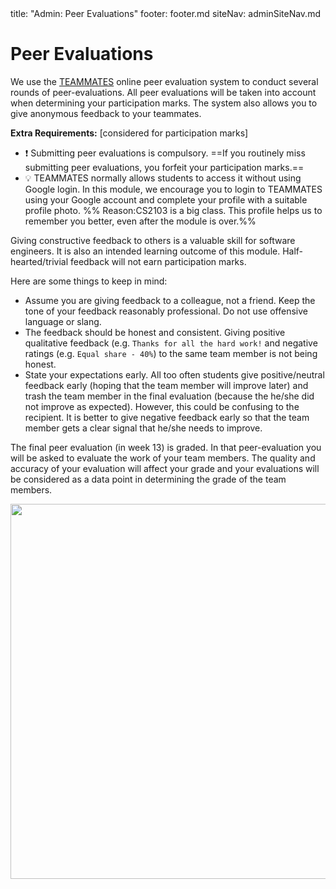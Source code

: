 <frontmatter>
title: "Admin: Peer Evaluations"
footer: footer.md
siteNav: adminSiteNav.md
</frontmatter>

<link rel="stylesheet" href="../css/main.css">
<link rel="stylesheet" href="../css/admin.css">

<include src="../common/header.md" />

<div class="website-content" id="main">

# Peer Evaluations

We use the [TEAMMATES](http://teammatesv4.appspot.com/) online peer evaluation system to conduct several rounds of peer-evaluations.
All peer evaluations will be taken into account when determining your participation marks. The system also allows you to give anonymous feedback to your teammates.

<span id="extra-requirements">

**Extra Requirements:** [considered for participation marks]

* :exclamation: Submitting peer evaluations is compulsory. ==If you routinely miss submitting peer evaluations, you forfeit your participation marks.==
* :bulb: TEAMMATES normally allows students to access it without using Google login. In this module, we encourage you to login to TEAMMATES using your Google account and complete your profile with a suitable profile photo. %%&nbsp;Reason:CS2103 is a big class. This profile helps us to remember you better, even after the module is over.%%

<panel header="Choosing a profile photo" expandable>
  <include src="profilePhoto.md" />
</panel>

</span>

<span id="giving-peer-feedback">

Giving constructive feedback to others is a valuable skill for software engineers. It is also an intended learning outcome of this module. Half-hearted/trivial feedback will not earn participation marks.

Here are some things to keep in mind:

* Assume you are giving feedback to a colleague, not a friend. Keep the tone of your feedback reasonably professional. Do not use offensive language or slang.
* The feedback should be honest and consistent. Giving positive qualitative feedback (e.g. `Thanks for all the hard work!` and negative ratings (e.g. `Equal share - 40%`) to the same team member is not being honest.
* State your expectations early. All too often students give positive/neutral feedback early (hoping that the team member will improve later) and trash the team member in the final evaluation (because the he/she did not improve as expected). However, this could be confusing to the recipient. It is better to give negative feedback early so that the team member gets a clear signal that he/she needs to improve.

</span>

The final peer evaluation (in week 13) is graded. In that peer-evaluation you will be asked to evaluate the work of your team members. The quality and accuracy of your evaluation will affect your grade and your evaluations will be considered as a data point in determining the grade of the team members.

<img src="{{baseUrl}}/admin/images/peer evaluations.png" width="600px">



</div>